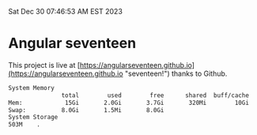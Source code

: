 Sat Dec 30 07:46:53 AM EST 2023

# Angular seventeen


This project is live at [https://angularseventeen.github.io](https://angularseventeen.github.io "seventeen!") thanks to Github.

```bash
System Memory
               total        used        free      shared  buff/cache   available
Mem:            15Gi       2.0Gi       3.7Gi       320Mi        10Gi        13Gi
Swap:          8.0Gi       1.5Mi       8.0Gi
System Storage
503M	.
```
